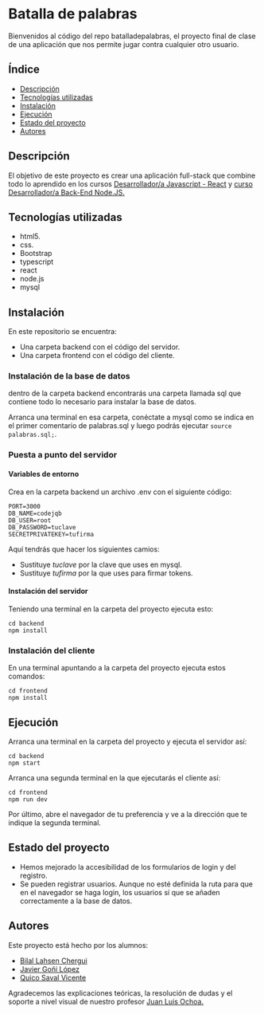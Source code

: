 # Batalla de palabras

Bienvenidos al código del repo batalladepalabras, el proyecto final de clase de una aplicación que nos permite jugar contra cualquier otro usuario.

## Índice

- [Descripción](#descripción)
- [Tecnologías utilizadas](#tecnologías-utilizadas)
- [Instalación](#instalación)
- [Ejecución](#ejecución)
- [Estado del proyecto](#estado-del-proyecto)
- [Autores](#autores)

## Descripción

El objetivo de este proyecto es crear una aplicación full-stack que combine todo lo aprendido en los cursos [Desarrollador/a Javascript - React](https://insertaonce.arelance.com/course/view.php?id=30) y [curso Desarrollador/a Back-End Node.JS.](https://insertaonce.arelance.com/course/view.php?id=32)

## Tecnologías utilizadas

- html5.
- css.
- Bootstrap
- typescript
- react
- node.js
- mysql

## Instalación

En este repositorio se encuentra:

- Una carpeta backend con el código del servidor.
- Una carpeta frontend con el código del cliente.

### Instalación de la base de datos

dentro de la carpeta backend encontrarás una carpeta llamada sql que contiene todo lo necesario para instalar la base de datos.

Arranca una terminal en esa carpeta, conéctate a mysql como se indica en el primer comentario de palabras.sql y luego podrás ejecutar `source palabras.sql;`.

### Puesta a punto del servidor

#### Variables de entorno

Crea en la carpeta backend un archivo .env con el siguiente código:

```env
PORT=3000
DB_NAME=codejqb
DB_USER=root
DB_PASSWORD=tuclave
SECRETPRIVATEKEY=tufirma
```

Aquí tendrás que hacer los siguientes camios:

- Sustituye *tuclave* por la clave que uses en mysql.
- Sustituye *tufirma* por la que uses para firmar tokens.

#### Instalación del servidor

Teniendo una terminal en la carpeta del proyecto ejecuta esto:

```shell
cd backend
npm install
```

### Instalación del cliente

En una terminal apuntando a la carpeta del proyecto ejecuta estos comandos:

```shell
cd frontend
npm install
```

## Ejecución

Arranca una terminal en la carpeta del proyecto y ejecuta el servidor así:

```shell
cd backend
npm start
```

Arranca una segunda terminal en la que ejecutarás el cliente así:

```shell
cd frontend
npm run dev
```

Por último, abre el navegador de tu preferencia y ve a la dirección que te indique la segunda terminal.

## Estado del proyecto

- Hemos mejorado la accesibilidad de los formularios de login y del registro.
- Se pueden registrar usuarios. Aunque no esté definida la ruta para que en el navegador se haga login, los usuarios sí que se añaden correctamente a la base de datos.

## Autores

Este proyecto está hecho por los alumnos:

- [Bilal Lahsen Chergui](https://github.com/Mskenmasters)
- [Javier Goñi López](https://github.com/dinoscor)
- [Quico Saval Vicente](https://github.com/quicosv)

Agradecemos las explicaciones teóricas, la resolución de dudas y el soporte a nivel visual de nuestro profesor [Juan Luis Ochoa.](https://github.com/jlochoa)
